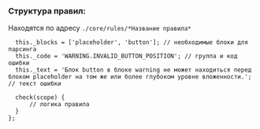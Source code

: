 ### Структура правил:

Находятся по адресу ```./core/rules/*Название правила*```

```
  this._blocks = ['placeholder', 'button']; // необходимые блоки для парсинга
  this._code = 'WARNING.INVALID_BUTTON_POSITION'; // группа и код ошибки
  this._text = 'Блок button в блоке warning не может находиться перед блоком placeholder на том же или более глубоком уровне вложенности.'; // текст ошибки

  check(scope) {
      // логика правила
  }
};

```
